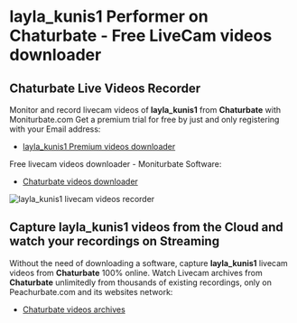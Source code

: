 # layla_kunis1 Performer on Chaturbate - Free LiveCam videos downloader

## Chaturbate Live Videos Recorder

Monitor and record livecam videos of **layla_kunis1** from **Chaturbate** with Moniturbate.com
Get a premium trial for free by just and only registering with your Email address:
* [layla_kunis1 Premium videos downloader](https://moniturbate.com/request-demo-licence-key.html)

Free livecam videos downloader - Moniturbate Software:
* [Chaturbate videos downloader](https://moniturbate.com/moniturbate-download-software.html)

![layla_kunis1 livecam videos recorder](https://peachurnet.com/templates/moniturbate-software.png)


## Capture layla_kunis1 videos from the Cloud and watch your recordings on Streaming

Without the need of downloading a software, capture **layla_kunis1** livecam videos from **Chaturbate** 100% online.
Watch Livecam archives from **Chaturbate** unlimitedly from thousands of existing recordings, only on Peachurbate.com and its websites network:
* [Chaturbate videos archives](https://peachurnet.com/)